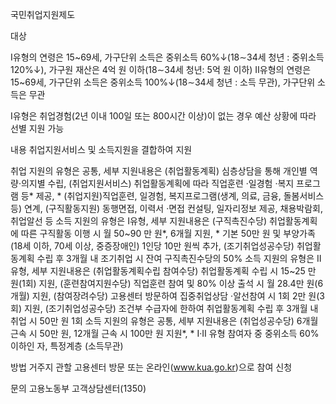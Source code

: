 국민취업지원제도

대상

 Ⅰ유형의 연령은 15~69세, 가구단위 소득은 중위소득 60%↓(18∼34세 청년 : 중위소득 120%↓), 가구원 재산은 4억 원 이하(18∼34세 청년: 5억  원 이하)
 Ⅱ유형의 연령은 15~69세, 가구단위 소득은 중위소득 100%↓(18∼34세 청년 : 소득 무관), 가구단위 소득은 무관

 Ⅰ유형은 취업경험(2년 이내 100일 또는 800시간 이상)이 없는 경우 예산 상황에 따라 선별 지원 가능

내용
 취업지원서비스 및 소득지원을 결합하여 지원

 취업 지원의 유형은 공통, 세부 지원내용은 (취업활동계획) 심층상담을 통해 개인별 역량·의지별 수립, (취업지원서비스) 취업활동계획에  따라 직업훈련 ·일경험 ·복지 프로그램 등* 제공, * (취업지원)직업훈련, 일경험, 복지프로그램(생계, 의료, 금융, 돌봄서비스 등) 연계, (구직활동지원) 동행면접, 이력서 ·면접 컨설팅, 일자리정보 제공, 채용박람회, 취업알선 등
 소득 지원의 유형은 Ⅰ유형, 세부 지원내용은 (구직촉진수당) 취업활동계획에  따른 구직활동  이행 시 월 50~90 만 원*, 6개월 지원, * 기본 50만 원 및 부양가족(18세 이하, 70세 이상, 중증장애인) 1인당 10만 원씩 추가, (조기취업성공수당) 취업활동계획  수립 후 3개월 내 조기취업  시 잔여 구직촉진수당의  50%
 소득 지원의 유형은 Ⅱ유형, 세부 지원내용은 (취업활동계획수립 참여수당) 취업활동계획 수립 시 15~25 만 원(1회) 지원, (훈련참여지원수당) 직업훈련 참여 및 80% 이상 출석 시 월 28.4만 원(6개월) 지원, (참여장려수당) 고용센터 방문하여 집중취업상담 ·알선참여 시 1회 2만 원(3회) 지원, (조기취업성공수당) 조건부 수급자에 한하여 취업활동계획 수립 후 3개월 내 취업 시 50만 원 1회
 소득 지원의 유형은 공통, 세부 지원내용은 (취업성공수당) 6개월 근속 시 50만 원, 12개월 근속 시 100만 원 지원*, * Ⅰ·Ⅱ 유형 참여자 중 중위소득 60% 이하인 자, 특정계층 (소득무관)

방법
 거주지 관할 고용센터 방문 또는 온라인(www.kua.go.kr)으로 참여 신청

문의
 고용노동부 고객상담센터(1350)

